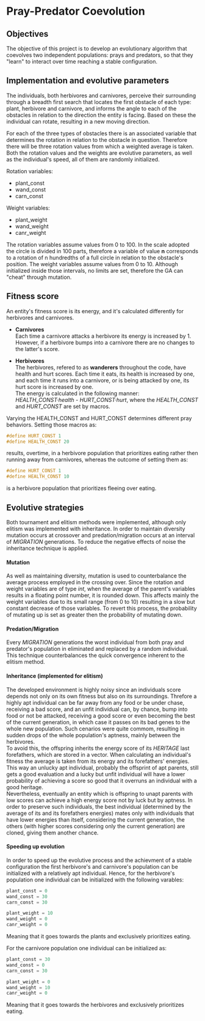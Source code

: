 # Pray-Predator Coevolution

## Objectives

The objective of this project is to develop an evolutionary algorithm that coevolves two independent
populations: prays and predators, so that they "learn" to interact over time reaching a stable configuration.

## Implementation and evolutive parameters

The individuals, both herbivores and carnivores, perceive their surrounding through a breadth first search that 
locates the first obstacle of each type: plant, herbivore and carnivore, and informs the angle to each of the obstacles 
in relation to the direction the entity is facing. Based on these the individual can rotate, resulting in a new moving 
direction.

For each of the three types of obstacles there is an associated variable that determines the rotation in relation to the
obstacle in question. Therefore there will be three rotation values from which a weighted average is taken. Both the rotation values and 
the weights are evolutive parameters, as well as the individual's speed, all of them are randomly initialized.

Rotation variables:
- plant_const
- wand_const
- carn_const

Weight variables:
- plant_weight
- wand_weight
- canr_weight

The rotation variables assume values from 0 to 100. In the scale adopted the circle is divided in 100 parts, therefore
a variable of value __n__ corresponds to a rotation of n hundredths of a full circle in relation to the obstacle's position. The weight variables assume values from 0 to 10. Although initialized inside those intervals, no limits are set, therefore the GA can "cheat" through mutation.

## Fitness score

An entity's fitness score is its energy, and it's calculated differently for herbivores and carnivores.

- __Carnivores__
<br/>Each time a carnivore attacks a herbivore its energy is increased by 1. However, if a herbivore bumps into a carnivore
there are no changes to the latter's score.

- __Herbivores__
<br/>The herbivores, refered to as __wanderers__ throughout the code, have health and hurt scores. Each time it eats, its health is increased by one, and each time it runs into a carnivore, or is being attacked by one, its hurt score is increased by one.
<br/>The energy is calculated in the following manner:  _HEALTH\_CONST·health - HURT\_CONST·hurt_, where the _HEALTH_CONST_ and _HURT_CONST_ are set by macros.

Varying the HEALTH_CONST and HURT_CONST determines different pray behaviors. Setting those macros as: 
```cpp
#define HURT_CONST 1
#define HEALTH_CONST 20
```
results, overtime, in a herbivore population that prioritizes eating rather then running away from carnivores, whereas
the outcome of setting them as:
```cpp
#define HURT_CONST 1
#define HEALTH_CONST 10
```
is a herbivore population that prioritizes fleeing over eating.

## Evolutive strategies

Both tournament and elitism methods were implemented, although only elitism was implemented with inheritance. In order to maintain diversity mutation occurs at crossover and predation/migration occurs at an interval of _MIGRATION_ generations.
To reduce the negative effects of noise the inheritance technique is applied.

#### Mutation

As well as maintaining diversity, mutation is used to counterbalance the average process employed in the crossing over.
Since the rotation and weight variables are of type _int_, when the average of the parent's variables results in a floating point number, it is rounded down. This affects mainly the weight variables due to its small range (from 0 to 10)
resulting in a slow but constant decrease of those variables. To revert this process, the probability of mutating up is set as greater then the probability of mutating down.

#### Predation/Migration

Every _MIGRATION_ generations the worst individual from both pray and predator's population in eliminated and replaced by a random individual. This technique counterbalances the quick convergence inherent to the elitism method.

#### Inheritance (implemented for elitism)

The developed environment is highly noisy since an individuals score depends not only on its own fitness but also on its surroundings. Threfore a highly apt individual can be far away from any food or be under chase, receiving a bad score, and an unfit individual can, by chance, bump into food or not be attacked, receiving a good score or even becoming the best of the current generation, in which case it passes on its bad genes to the whole new population.
Such cenarios were quite commom, resulting in sudden drops of the whole population's aptness, mainly between the herbivores. <br/>To avoid this, the offspring inherits the energy score of its _HERITAGE_ last forefathers, which are stored in a vector.
When calculating an individual's fitness the average is taken from its energy and its forefathers' energies.
<br/>This way an unlucky apt individual, probably the offsprint of apt parents, still gets a good evaluation and a lucky but unfit individual will have a lower probability of achieving a score so good that it overruns an individual with a good heritage.
<br/>Nevertheless, eventually an entity which is offspring to unapt parents with low scores can achieve a high energy score not by luck but by aptness. In order to preserve such individuals, the best individual (determined by the average of its and its forefathers energies) mates only with individuals that have lower energies than itself, considering the current generation, the others (with higher scores considering only the current generation) are cloned, giving them another chance.


#### Speeding up evolution

In order to speed up the evolutive process and the achievment of a stable configuration the first herbivore's and carnivore's population can be initialized with a relatively apt individual.
Hence, for the herbivore's population one individual can be initialized with the following varables:
```cpp
plant_const = 0
wand_const = 30
carn_const = 30

plant_weight = 10
wand_weight = 0
canr_weight = 0
```
Meaning that it goes towards the plants and exclusively prioritizes eating.

For the carnivore population one individual can be initialized as:
```cpp
plant_const = 30
wand_const = 0
carn_const = 30

plant_weight = 0
wand_weight = 10
canr_weight = 0
```
Meaning that it goes towards the herbivores and exclusively prioritizes eating.

